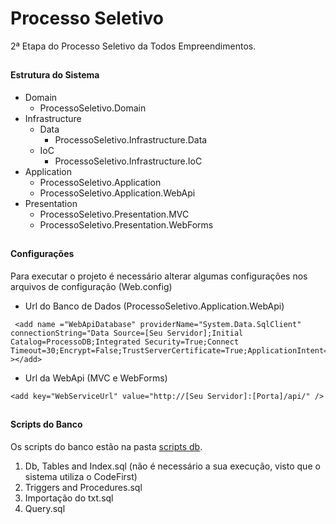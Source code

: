 # Processo Seletivo

2ª Etapa do Processo Seletivo da Todos Empreendimentos.
##

#### Estrutura do Sistema

* Domain
	* ProcessoSeletivo.Domain
* Infrastructure
	* Data
		* ProcessoSeletivo.Infrastructure.Data
	* IoC
		* ProcessoSeletivo.Infrastructure.IoC
* Application
	* ProcessoSeletivo.Application
	* ProcessoSeletivo.Application.WebApi
* Presentation
	* ProcessoSeletivo.Presentation.MVC
	* ProcessoSeletivo.Presentation.WebForms

##
#### Configurações
Para executar o projeto é necessário alterar algumas configurações nos arquivos de configuração (Web.config)
* Url do Banco de Dados (ProcessoSeletivo.Application.WebApi)
```
 <add name ="WebApiDatabase" providerName="System.Data.SqlClient" connectionString="Data Source=[Seu Servidor];Initial Catalog=ProcessoDB;Integrated Security=True;Connect Timeout=30;Encrypt=False;TrustServerCertificate=True;ApplicationIntent=ReadWrite;MultiSubnetFailover=False" ></add>
```
* Url da WebApi (MVC e WebForms)
```
<add key="WebServiceUrl" value="http://[Seu Servidor]:[Porta]/api/" />
```

##
#### Scripts do Banco
Os scripts do banco estão na pasta [scripts db](https://github.com/vitorOta/PS/tree/master/scripts%20db).
1. Db, Tables and Index.sql (não é necessário a sua  execução, visto que o sistema utiliza o CodeFirst)
2. Triggers and Procedures.sql
3. Importação do txt.sql
4. Query.sql
